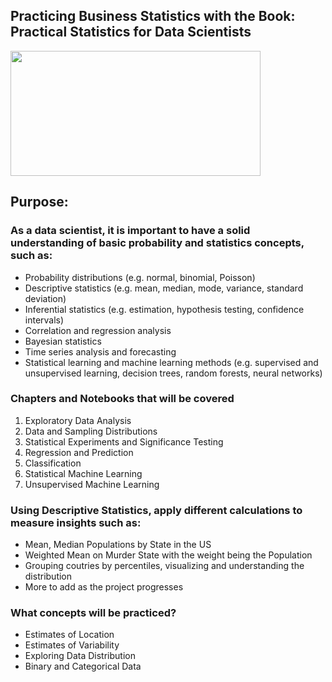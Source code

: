 ## Practicing Business Statistics with the Book: Practical Statistics for Data Scientists

<img src="https://media.giphy.com/media/ohdY5OaQmUmVW/giphy.gif" width="400" height="200"/>

## Purpose:

### As a data scientist, it is important to have a solid understanding of basic probability and statistics concepts, such as:

+ Probability distributions (e.g. normal, binomial, Poisson)
+ Descriptive statistics (e.g. mean, median, mode, variance, standard deviation)
+ Inferential statistics (e.g. estimation, hypothesis testing, confidence intervals)
+ Correlation and regression analysis
+ Bayesian statistics
+ Time series analysis and forecasting
+ Statistical learning and machine learning methods (e.g. supervised and unsupervised learning, decision trees, random forests, neural networks)

### Chapters and Notebooks that will be covered

1. Exploratory Data Analysis
2. Data and Sampling Distributions
3. Statistical Experiments and Significance Testing
4. Regression and Prediction
5. Classification
6. Statistical Machine Learning
7. Unsupervised Machine Learning

### Using Descriptive Statistics, apply different calculations to measure insights such as:

+ Mean, Median Populations by State in the US
+ Weighted Mean on Murder State with the weight being the Population
+ Grouping coutries by percentiles, visualizing and understanding the distribution
+ More to add as the project progresses

### What concepts will be practiced?

+ Estimates of Location
+ Estimates of Variability
+ Exploring Data Distribution
+ Binary and Categorical Data
